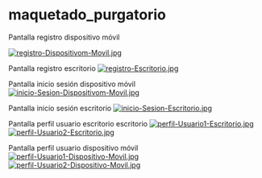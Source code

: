 # maquetado_purgatorio

Pantalla registro dispositivo móvil

[![registro-Dispositivom-Movil.jpg](https://i.postimg.cc/fTkYVgPN/registro-Dispositivom-Movil.jpg)](https://postimg.cc/YhKvV8kn)

Pantalla registro escritorio
[![registro-Escritorio.jpg](https://i.postimg.cc/pLF8Z5xc/registro-Escritorio.jpg)](https://postimg.cc/jDRLq5Dy)

Pantalla inicio sesión dispositivo móvil
[![inicio-Sesion-Dispositivom-Movil.jpg](https://i.postimg.cc/WbKggwRJ/inicio-Sesion-Dispositivom-Movil.jpg)](https://postimg.cc/tY3sHP4X)

Pantalla inicio sesión escritorio
[![inicio-Sesion-Escritorio.jpg](https://i.postimg.cc/yNCRr681/inicio-Sesion-Escritorio.jpg)](https://postimg.cc/mPVhPs9J)

Pantalla perfil usuario escritorio escritorio
[![perfil-Usuario1-Escritorio.jpg](https://i.postimg.cc/tJHGFym1/perfil-Usuario1-Escritorio.jpg)](https://postimg.cc/Q9Sz3LDs)
[![perfil-Usuario2-Escritorio.jpg](https://i.postimg.cc/K8sXJtHh/perfil-Usuario2-Escritorio.jpg)](https://postimg.cc/Hr5PL8m6)

Pantalla perfil usuario dispositivo móvil
[![perfil-Usuario1-Dispositivo-Movil.jpg](https://i.postimg.cc/3rjPzscB/perfil-Usuario1-Dispositivo-Movil.jpg)](https://postimg.cc/DmZjXMFJ)
[![perfil-Usuario2-Dispositivo-Movil.jpg](https://i.postimg.cc/Bnzyx4jq/perfil-Usuario2-Dispositivo-Movil.jpg)](https://postimg.cc/zyn0NmwM)
